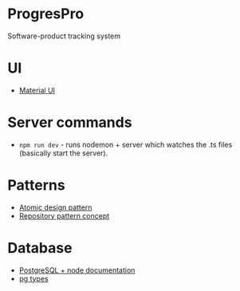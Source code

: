 # ProgresPro
Software-product tracking system 

# UI
- [Material UI](https://mui.com/)

# Server commands
- `npm run dev` - runs nodemon + server which watches the .ts files (basically start the server).

# Patterns
- [Atomic design pattern](https://rangle-io.gitbook.io/react-training/index-1/atomic_design)
- [Repository pattern concept](https://4markdown.com/understanding-repository-pattern-in-nodejs-and-typescript/)

# Database
- [PostgreSQL + node documentation](https://node-postgres.com/)
- [pg types](https://github.com/DefinitelyTyped/DefinitelyTyped/tree/master/types/pg)


